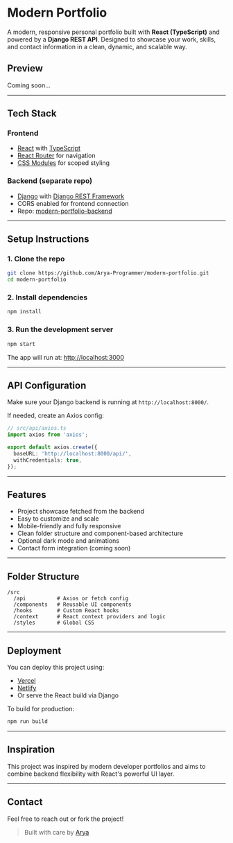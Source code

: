 # Modern Portfolio

A modern, responsive personal portfolio built with **React (TypeScript)** and powered by a **Django REST API**. Designed to showcase your work, skills, and contact information in a clean, dynamic, and scalable way.

## Preview

Coming soon...

---

## Tech Stack

### Frontend

* [React](https://reactjs.org/) with [TypeScript](https://www.typescriptlang.org/)
* [React Router](https://reactrouter.com/) for navigation
* [CSS Modules](https://github.com/css-modules/css-modules) for scoped styling

### Backend (separate repo)

* [Django](https://www.djangoproject.com/) with [Django REST Framework](https://www.django-rest-framework.org/)
* CORS enabled for frontend connection
* Repo: [modern-portfolio-backend](https://github.com/Arya-Programmer/modern-portfolio-backend)

---

## Setup Instructions

### 1. Clone the repo

```bash
git clone https://github.com/Arya-Programmer/modern-portfolio.git
cd modern-portfolio
```

### 2. Install dependencies

```bash
npm install
```

### 3. Run the development server

```bash
npm start
```

The app will run at:
[http://localhost:3000](http://localhost:3000)

---

## API Configuration

Make sure your Django backend is running at `http://localhost:8000/`.

If needed, create an Axios config:

```ts
// src/api/axios.ts
import axios from 'axios';

export default axios.create({
  baseURL: 'http://localhost:8000/api/',
  withCredentials: true,
});
```

---

## Features

* Project showcase fetched from the backend
* Easy to customize and scale
* Mobile-friendly and fully responsive
* Clean folder structure and component-based architecture
* Optional dark mode and animations
* Contact form integration (coming soon)

---

## Folder Structure

```
/src
  /api          # Axios or fetch config
  /components   # Reusable UI components
  /hooks        # Custom React hooks
  /context      # React context providers and logic
  /styles       # Global CSS
```

---

## Deployment

You can deploy this project using:

* [Vercel](https://vercel.com/)
* [Netlify](https://netlify.com/)
* Or serve the React build via Django

To build for production:

```bash
npm run build
```

---

## Inspiration

This project was inspired by modern developer portfolios and aims to combine backend flexibility with React's powerful UI layer.

---

## Contact

Feel free to reach out or fork the project!

> Built with care by [Arya](https://github.com/Arya-Programmer)
